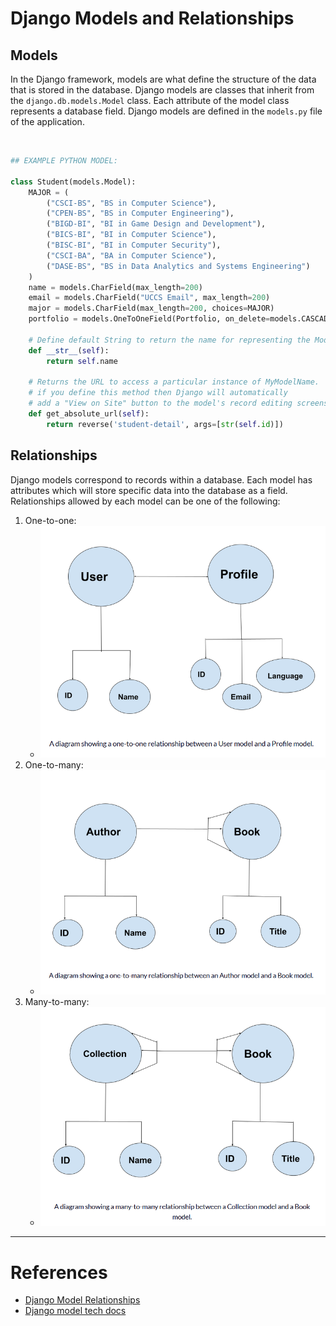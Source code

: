 # Django Models and Relationships

## Models
In the Django framework, models are what define the structure of the data that is stored in the database. Django models are classes that inherit from the `django.db.models.Model` class. Each attribute of the model class represents a database field. Django models are defined in the `models.py` file of the application.

<br>

```python
## EXAMPLE PYTHON MODEL:

class Student(models.Model):
    MAJOR = (
        ("CSCI-BS", "BS in Computer Science"),
        ("CPEN-BS", "BS in Computer Engineering"),
        ("BIGD-BI", "BI in Game Design and Development"),
        ("BICS-BI", "BI in Computer Science"),
        ("BISC-BI", "BI in Computer Security"),
        ("CSCI-BA", "BA in Computer Science"),
        ("DASE-BS", "BS in Data Analytics and Systems Engineering")
    )
    name = models.CharField(max_length=200)
    email = models.CharField("UCCS Email", max_length=200)
    major = models.CharField(max_length=200, choices=MAJOR)
    portfolio = models.OneToOneField(Portfolio, on_delete=models.CASCADE, unique=True)
    
    # Define default String to return the name for representing the Model object."
    def __str__(self):
        return self.name

    # Returns the URL to access a particular instance of MyModelName.
    # if you define this method then Django will automatically
    # add a "View on Site" button to the model's record editing screens in the Admin site
    def get_absolute_url(self):
        return reverse('student-detail', args=[str(self.id)])  

```

## Relationships
Django models correspond to records within a database. Each model has attributes which will store specific data into the database as a field. Relationships allowed by each model can be one of the following:

1. One-to-one:
    - ![One-to-one](./images/one-to-one.png)
2. One-to-many:
    - ![One-to-many](./images/one-to-many.png)
3. Many-to-many:
    - ![Many-to-many](./images/many-to-many.png)

---

# References
- [Django Model Relationships](https://www.freecodecamp.org/news/django-model-relationships/)
- [Django model tech docs](https://docs.djangoproject.com/en/4.2/topics/db/models/)
